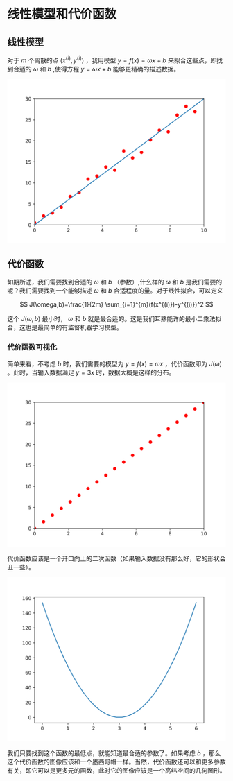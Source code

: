 # 线性模型和代价函数

## 线性模型

对于 $m$ 个离散的点 $(x^{(i)},y^{(i)})$ ，我用模型 $y=f(x)=\omega x+b$ 来拟合这些点，即找到合适的 $\omega$ 和 $b$ ,使得方程 $y=\omega x+b$ 能够更精确的描述数据。

![](图片/1.svg)

## 代价函数

如期所述，我们需要找到合适的 $\omega$ 和 $b$ （参数）,什么样的 $\omega$ 和 $b$ 是我们需要的呢？我们需要找到一个能够描述 $\omega$ 和 $b$ 合适程度的量。对于线性拟合，可以定义

$$
J(\omega,b)=\frac{1}{2m} \sum_{i=1}^{m}(f(x^{(i)})-y^{(i)})^2
$$

这个 $J(\omega,b)$ 最小时， $\omega$ 和 $b$ 就是最合适的。这是我们耳熟能详的最小二乘法拟合，这也是最简单的有监督机器学习模型。

### 代价函数可视化

简单来看，不考虑 $b$ 时，我们需要的模型为 $y=f(x)=\omega x$ ，代价函数即为 $J(\omega)$ 。此时，当输入数据满足 $y=3 x$ 时，数据大概是这样的分布。

![](图片/2.svg)

代价函数应该是一个开口向上的二次函数（如果输入数据没有那么好，它的形状会丑一些）。

![](图片/3.svg)

我们只要找到这个函数的最低点，就能知道最合适的参数了。如果考虑 $b$ ，那么这个代价函数的图像应该和一个墨西哥帽一样。当然，代价函数还可以和更多参数有关，即它可以是更多元的函数，此时它的图像应该是一个高纬空间的几何图形。
